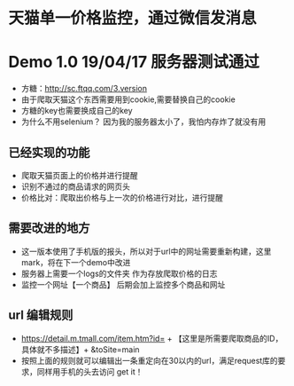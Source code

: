  # 天猫单一价格监控，通过微信发消息

 # Demo 1.0 19/04/17 服务器测试通过 
 
 - 方糖：http://sc.ftqq.com/3.version
 - 由于爬取天猫这个东西需要用到cookie,需要替换自己的cookie
 - 方糖的key也需要换成自己的key
 - 为什么不用selenium？ 因为我的服务器太小了，我怕内存炸了就没有用
  
 ## 已经实现的功能
 - 爬取天猫页面上的价格并进行提醒
 - 识别不通过的商品请求的网页头 
 - 价格比对：爬取出价格与上一次的价格进行对比，进行提醒


## 需要改进的地方
 -  这一版本使用了手机版的报头，所以对于url中的网址需要重新构建，这里mark，将在下一个demo中改进
 - 服务器上需要一个logs的文件夹 作为存放爬取价格的日志
 - 监控一个网址【一个商品】 后期会加上监控多个商品和网址 

## url 编辑规则
 -  https://detail.m.tmall.com/item.htm?id= + 【这里是所需要爬取商品的ID，具体就不多描述】+ &toSite=main
 - 按照上面的规则就可以编辑出一条重定向在30以内的url，满足request库的要求，同样用手机的头去访问 get it！
